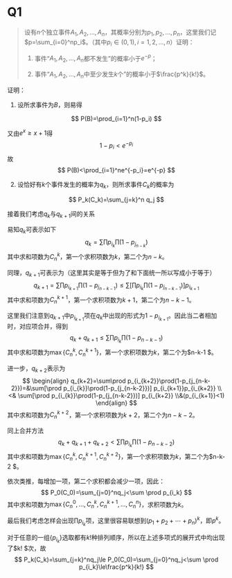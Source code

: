 # Q1

> 设有$n$个独立事件$A_1,A_2,\dots,A_n$，其概率分别为$p_1,p_2,\ldots,p_n$，这里我们记$p=\sum_{i=0}^np_i$。（其中$p_i\in(0,1),i=1,2,\ldots,n$）证明：
>
> 1. 事件“$A_1,A_2,\ldots,A_n$都不发生”的概率小于$e^{-p}$；
>
> 2. 事件“$A_1,A_2,\ldots,A_n$中至少发生$k$个”的概率小于$\frac{p^k}{k!}$。

证明：

1. 设所求事件为$B$，则易得

$$
P(B)=\prod_{i=1}^n(1-p_i)
$$

又由$e^x\ge x+1$得
$$
1-p_i<e^{-p_i}
$$
故
$$
P(B)<\prod_{i=1}^ne^{-p_i}=e^{-p}
$$

2. 设恰好有$k$个事件发生的概率为$q_k$，则所求事件$C_k$的概率为

$$
P_k(C_k)=\sum_{j=k}^n q_j
$$

接着我们考虑$q_k$与$q_{k+1}$间的关系

易知$q_k$可表示如下
$$
q_k=\sum\prod p_{i_k}\prod(1-p_{j_{n-k}})
$$
其中求和项数为$C_n^k$，第一个求积项数为$k$，第二个为$n-k$。

同理，$q_{k+1}$可表示为（这里其实是等于但为了和下面统一所以写成小于等于）
$$
q_{k+1}=\sum\prod p_{i_{k+1}}\prod(1-p_{j_{n-k-1}})\le\sum[\prod p_{i_{k}}\prod(1-p_{j_{n-k-1}})] p_{i_{k+1}}
$$
其中求和项数为$C_n^{k+1}$，第一个求积项数为$k+1$，第二个为$n-k-1$。

这里我们注意到$q_{k+1}$中$p_{i_{k+1}}$项在$q_k$中出现的形式为$1-p_{i_{k+1}}$。因此当二者相加时，对应项合并，得到
$$
q_k+q_{k+1}\le \sum \prod p_{i_k} \prod(1-p_{n-k-1})
$$
其中求和项数为$\max\{C_n^k,C_n^{k+1}\}$，第一个求积项数为$k$，第二个为$n-k-1 $。

进一步，$q_{k+2}$表示为
$$
\begin{align}
q_{k+2}=\sum\prod p_{i_{k+2}}\prod(1-p_{j_{n-k-2}})=&\sum[\prod p_{i_{k}}\prod(1-p_{j_{n-k-2}})] p_{i_{k+1}}p_{i_{k+2}}
\\<& \sum[\prod p_{i_{k}}\prod(1-p_{j_{n-k-2}})] p_{i_{k+2}}
\\&(p_{i_{k+1}}<1)
\end{align}
$$
其中求和项数为$C_n^{k+2}$，第一个求积项数为$k+2$，第二个为$n-k-2$。

同上合并方法
$$
q_k+q_{k+1}+q_{k+2}<\sum \prod p_{i_k} \prod(1-p_{n-k-2})
$$
其中求和项数为$\max\{C_n^k,C_n^{k+1},C_n^{k+2}\}$，第一个求积项数为$k$，第二个为$n-k-2 $。

依次类推，每增加一项，第二个求积都会减少一项，因此：
$$
P_0(C_0)=\sum_{j=0}^nq_j<\sum \prod p_{i_k}
$$
其中求和项数为$\max\{C_n^0,\ldots,C_n^k,C_n^{k+1},\ldots,C_n^n\}$，求积项数为$k$。

最后我们考虑怎样会出现$\prod p_{i_k}$项，这里很容易联想到$(p_1+p_2+\cdots+p_n)^k$，即$p^k$。

对于任意的一组$\{ p_{i_k} \}$选取都有$k!$种排列顺序，所以在上述多项式的展开式中均出现了$k! $次，故
$$
P_k(C_k)=\sum_{j=k}^nq_j\le P_0(C_0)=\sum_{j=0}^nq_j<\sum \prod p_{i_k}\le\frac{p^k}{k!}
$$
